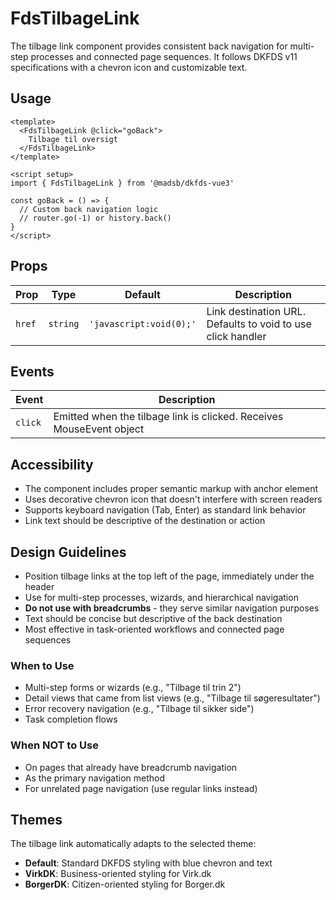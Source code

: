 # FdsTilbageLink

The tilbage link component provides consistent back navigation for multi-step processes and connected page sequences. It follows DKFDS v11 specifications with a chevron icon and customizable text.

## Usage

```vue
<template>
  <FdsTilbageLink @click="goBack">
    Tilbage til oversigt
  </FdsTilbageLink>
</template>

<script setup>
import { FdsTilbageLink } from '@madsb/dkfds-vue3'

const goBack = () => {
  // Custom back navigation logic
  // router.go(-1) or history.back()
}
</script>
```

## Props

| Prop   | Type     | Default                 | Description                                                    |
| ------ | -------- | ----------------------- | -------------------------------------------------------------- |
| `href` | `string` | `'javascript:void(0);'` | Link destination URL. Defaults to void to use click handler   |

## Events

| Event   | Description                                                           |
| ------- | --------------------------------------------------------------------- |
| `click` | Emitted when the tilbage link is clicked. Receives MouseEvent object |

## Accessibility

- The component includes proper semantic markup with anchor element
- Uses decorative chevron icon that doesn't interfere with screen readers
- Supports keyboard navigation (Tab, Enter) as standard link behavior
- Link text should be descriptive of the destination or action

## Design Guidelines

- Position tilbage links at the top left of the page, immediately under the header
- Use for multi-step processes, wizards, and hierarchical navigation
- **Do not use with breadcrumbs** - they serve similar navigation purposes
- Text should be concise but descriptive of the back destination
- Most effective in task-oriented workflows and connected page sequences

### When to Use

- Multi-step forms or wizards (e.g., "Tilbage til trin 2")
- Detail views that came from list views (e.g., "Tilbage til søgeresultater")
- Error recovery navigation (e.g., "Tilbage til sikker side")
- Task completion flows

### When NOT to Use

- On pages that already have breadcrumb navigation
- As the primary navigation method
- For unrelated page navigation (use regular links instead)

## Themes

The tilbage link automatically adapts to the selected theme:
- **Default**: Standard DKFDS styling with blue chevron and text
- **VirkDK**: Business-oriented styling for Virk.dk
- **BorgerDK**: Citizen-oriented styling for Borger.dk
